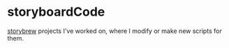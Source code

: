 # storyboardCode
[storybrew](https://github.com/Damnae/storybrew) projects I've worked on, where I modify or make new scripts for them.
